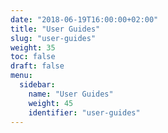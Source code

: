 ```yaml
---
date: "2018-06-19T16:00:00+02:00"
title: "User Guides"
slug: "user-guides"
weight: 35
toc: false
draft: false
menu:
  sidebar:
    name: "User Guides"
    weight: 45
    identifier: "user-guides"
---
```

